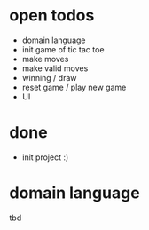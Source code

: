 # open todos

- domain language
- init game of tic tac toe
- make moves
- make valid moves
- winning / draw
- reset game / play new game
- UI

# done

- init project :)

# domain language

tbd